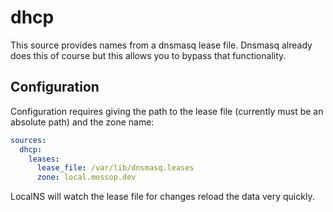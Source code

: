 # dhcp

This source provides names from a dnsmasq lease file. Dnsmasq already does this
of course but this allows you to bypass that functionality.

## Configuration

Configuration requires giving the path to the lease file (currently must be an
absolute path) and the zone name:

```yaml
sources:
  dhcp:
    leases:
      lease_file: /var/lib/dnsmasq.leases
      zone: local.mossop.dev
```

LocalNS will watch the lease file for changes reload the data very quickly.
